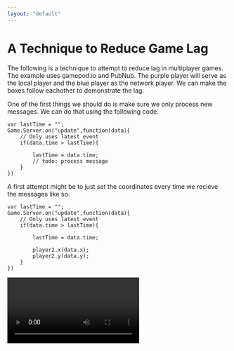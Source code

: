 ```yaml
--- 
layout: "default"
---
```

# A Technique to Reduce Game Lag

The following is a technique to attempt to reduce lag in multiplayer games. The example uses gamepod.io and PubNub. The purple player will serve as the local player and the blue player as the network player. We can make the boxes follow eachother to demonstrate the lag.

One of the first things we should do is make sure we only process new messages. We can do that using the following code.

    var lastTime = "";
    Game.Server.on("update",function(data){
        // Only uses latest event
        if(data.time > lastTime){

            lastTime = data.time;
            // todo: process message
        }
    })
    
    
A first attempt might be to just set the coordinates every time we recieve the messages like so.

    var lastTime = "";
    Game.Server.on("update",function(data){
        // Only uses latest event
        if(data.time > lastTime){

            lastTime = data.time;

            player2.x(data.x);
            player2.y(data.y);
        }
    })
    
<video src="/img/lag1.mov" />
    
However, this means the blue box will be behind by the length of our send interval. So if we send the messages every 100ms, the box will be behind by 100ms. One way to fix this is to send the messages more often. However, this might be too expensive a solution.

This is where the technique comes in. The idea is to interpolate the coordinates between messages by sending the velocities as well. We can even apply other world physics such as hit detection. The following code will work for our example.

    var lastTime = "";
    var lastData = null;
    Game.Server.on("update",function(data){
        // Only uses latest event
        if(data.time > lastTime){
            lastTime = data.time;
            lastData = data;
        }
    })

    Game.loop(function(){
        if(!lastData) return;

        lastData.oy = lastData.y;
        lastData.ox = lastData.x;

        // Gravity
        lastData.vy -= ay;

        // Movement
        lastData.x += lastData.vx;
        lastData.y -= lastData.vy;

        // Set x/y
        player2.x(lastData.x);
        player2.y(lastData.y);

        // Detect hitting ground
        if(player2.hits(ground,".top")){
            // Set vy to 0
            lastData.vy = 0;

            // Restore to old y value
            lastData.y = lastData.oy;
            player2.y(lastData.y);
        }
    })
